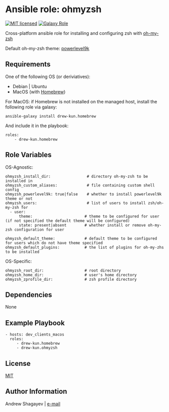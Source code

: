 Ansible role: ohmyzsh
=========

[![MIT licensed][mit-badge]][mit-link]
[![Galaxy Role][role-badge]][galaxy-link]

Cross-platform ansible role for installing and configuring zsh with [oh-my-zsh][ohmyzsh]

Default oh-my-zsh theme: [powerlevel9k][powerlevel9k]

Requirements
------------

One of the following OS (or deriviatives):
 - Debian | Ubuntu
 - MacOS (with [Homebrew][homebrew])

For MacOS:
if Homebrew is not installed on the managed host, install the following role via galaxy:

    ansible-galaxy install drew-kun.homebrew

 And include it in the playbook:

    roles:
        - drew-kun.homebrew

Role Variables
--------------
OS-Agnostic:

    ohmyzsh_install_dir:                # directory oh-my-zsh to be installed in
    ohmyzsh_custom_aliases:             # file containing custom shell config
    ohmyzsh_powerlevel9k: true|false    # whether to install powerlevel9k theme or not
    ohmyzsh_users:                      # list of users to install zsh/oh-my-zsh for
      - user:
          theme:                       # theme to be configured for user (if not specified the default theme will be configured)
          state: present|absent        # whether install or remove oh-my-zsh configuration for user

    ohmyzsh_default_theme:             # default theme to be configured for users which do not have theme specified
    ohmyzsh_default_plugins:           # the list of plugins for oh-my-zhs to be installed

OS-Specific:

    ohmyzsh_root_dir:                  # root directory
    ohmyzsh_home_dir:                  # user's home directory
    ohmyzsh_zprofile_dir:              # zsh profile directory

Dependencies
------------

None

Example Playbook
----------------

    - hosts: dev_clients_macos
      roles:
         - drew-kun.homebrew
         - drew-kun.ohmyzsh

License
-------

[MIT][mit-link]

Author Information
------------------

Andrew Shagayev | [e-mail](mailto:drewshg@gmail.com)

[role-badge]: https://img.shields.io/badge/role-drew--kun.ohmyzsh-green.svg
[galaxy-link]: https://galaxy.ansible.com/drew-kun/ohmyzsh/
[mit-badge]: https://img.shields.io/badge/license-MIT-blue.svg
[mit-link]: https://raw.githubusercontent.com/drew-kun/ansible-ohmyzsh/master/LICENSE
[homebrew]: http://brew.sh/
[ohmyzsh]: https://github.com/robbyrussell/oh-my-zsh
[powerlevel9k]: https://github.com/bhilburn/powerlevel9k
